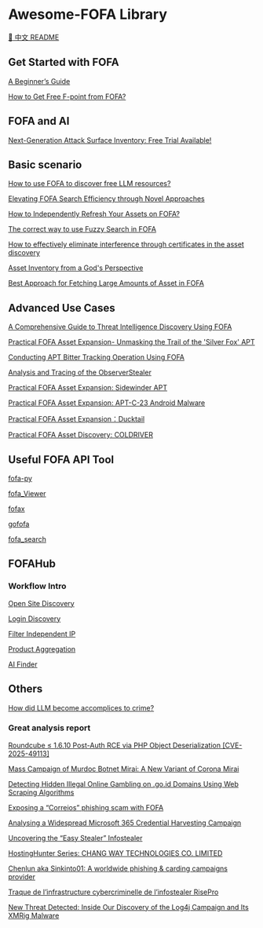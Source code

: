 # Awesome-FOFA Library

[:ledger: 中文 README](https://github.com/FofaInfo/FOFA-Library/blob/main/README_zh.md)
<br>
## Get Started with FOFA
[A Beginner’s Guide](https://github.com/FofaInfo/Awesome-FOFA/blob/main/Get%20Started%20with%20FOFA/A%20Beginner%E2%80%98s%20Guide.md)

[How to Get Free F-point from FOFA? ](https://github.com/FofaInfo/Awesome-FOFA/blob/main/Get%20Started%20with%20FOFA/How%20to%20Get%20Free%20F-point%20from%20FOFA%3F.md)

## FOFA and AI

[Next-Generation Attack Surface Inventory: Free Trial Available!](https://github.com/FofaInfo/Awesome-FOFA/blob/2718f88e56d0dc678b07ece1793707a9c3bb9542/FOFA%2BAI/Next-Generation%20Attack%20Surface%20Inventory%3A%20Free%20Trial%20Available!.md)

## Basic scenario

[How to use FOFA to discover free LLM resources?](https://github.com/FofaInfo/Awesome-FOFA/blob/76d6ff924c4c498a6752fad32c46d71441e40994/Basic%20scenario/How%20to%20use%20FOFA%20to%20discover%20free%20LLM%20resources%3F.md)

[Elevating FOFA Search Efficiency through Novel Approaches](https://github.com/FofaInfo/Awesome-FOFA/blob/61e0e3ca4d783fb24ea5f5211663cfb3429f1334/Basic%20scenario/Elevating%20FOFA%20Search%20Efficiency%20through%20Novel%20Approaches.md)

[How to Independently Refresh Your Assets on FOFA?](https://github.com/FofaInfo/Awesome-FOFA/blob/a8084af052b699899ada7e9f6b9adb05f349817f/Basic%20scenario/How%20to%20Independently%20Refresh%20Your%20Assets%20on%20FOFA%3F.md)

[The correct way to use Fuzzy Search in FOFA](https://github.com/FofaInfo/FOFA-Library/blob/main/Basic%20scenario/The%20correct%20way%20to%20use%20Fuzzy%20Search%20in%20FOFA.md)

[How to effectively eliminate interference through certificates in the asset discovery](https://github.com/FofaInfo/Awesome-FOFA/blob/main/Basic%20scenario/How%20to%20effectively%20eliminate%20interference%20through%20certificates%20in%20the%20asset%20discovery.md)

[Asset Inventory from a God's Perspective](https://github.com/FofaInfo/Awesome-FOFA/blob/main/Basic%20scenario/Asset%20Inventory%20from%20a%20God%E2%80%98s%20Perspective.md)


[Best Approach for Fetching Large Amounts of Asset in FOFA](https://github.com/FofaInfo/Awesome-FOFA/blob/main/Basic%20scenario/Best%20Approach%20for%20Fetching%20Large%20Amounts%20of%20Asset%20in%20FOFA.md)

## Advanced Use Cases

[A Comprehensive Guide to Threat Intelligence Discovery Using FOFA](https://github.com/FofaInfo/Awesome-FOFA/blob/4144088aed5815e7eee565d270c29892478992ed/Basic%20scenario/A%20Comprehensive%20Guide%20to%20Threat%20Intelligence%20Discovery%20Using%20FOFA.md)

[Practical FOFA Asset Expansion- Unmasking the Trail of the 'Silver Fox' APT](https://github.com/FofaInfo/Awesome-FOFA/blob/5e54a179c7203cadc1e950e4e8f679caed5f9dee/Basic%20scenario/Practical%20FOFA%20Asset%20Expansion-%20Unmasking%20the%20Trail%20of%20the%20'Silver%20Fox'%20APT.md)

[Conducting APT Bitter Tracking Operation Using FOFA](https://github.com/FofaInfo/Awesome-FOFA/blob/159a94ef0098db6fa5093f8cefff4d133f25ed8c/Basic%20scenario/Conducting%20APT%20Bitter%20Tracking%20Operation%20Using%20FOFA.md)

[Analysis and Tracing of the ObserverStealer](https://github.com/FofaInfo/Awesome-FOFA/blob/1c416977d7f4dc2dd9d6d7a13e15c3dea7bfa60a/Basic%20scenario/Analysis%20and%20Tracing%20of%20the%20ObserverStealer.md)

[Practical FOFA Asset Expansion: Sidewinder APT](https://github.com/FofaInfo/Awesome-FOFA/blob/e270c63b8849999f44da81cb13746ca659bbbdea/Basic%20scenario/Practical%20FOFA%20Asset%20Expansion-%20Sidewinder%20APT.md)

[Practical FOFA Asset Expansion: APT-C-23 Android Malware](https://github.com/FofaInfo/Awesome-FOFA/blob/3bd23cfc1e4850584320a5d90529913901396dca/Basic%20scenario/Practical%20FOFA%20Asset%20Expansion-%20APT-C-23%20Android%20Malware.md)

[Practical FOFA Asset Expansion：Ducktail](https://github.com/FofaInfo/Awesome-FOFA/blob/9ff7a1b8e225a0ed93e2776c37deb0d56c26e7bb/Basic%20scenario/Practical%20FOFA%20Asset%20Expansion%EF%BC%9ADucktail.md)

[Practical FOFA Asset Discovery: COLDRIVER](https://github.com/FofaInfo/Awesome-FOFA/blob/f0fdb52c77d81c3cbe4a6dcdb3d59ac735f55991/Basic%20scenario/Practical%20FOFA%20Asset%20Discovery-%20COLDRIVER.md)

## Useful FOFA API Tool

[fofa-py](https://github.com/fofapro/fofa-py/blob/master/docs/README_EN.md)

[fofa_Viewer](https://github.com/wgpsec/fofa_viewer/blob/master/README.en.md)

[fofax](https://github.com/xiecat/fofax/blob/main/README.md)

[gofofa](https://github.com/LubyRuffy/gofofa)

[fofa_search](https://github.com/thebatmanfuture/fofa_search)

## FOFAHub

### Workflow Intro
[Open Site Discovery](https://github.com/FofaInfo/Awesome-FOFA/blob/main/FofaHub/Archive/Unleash%20the%20Power%20of%20Workflow-%20Unleash%20Your%20Creativity%20in%20Open%20Site%20Discovery.md)

[Login Discovery](https://github.com/FofaInfo/Awesome-FOFA/blob/main/FofaHub/Login%20Discovery.md)

[Filter Independent IP](https://github.com/FofaInfo/Awesome-FOFA/blob/main/FofaHub/Filter%20Independent%20IP.md)

[Product Aggregation](https://github.com/FofaInfo/Awesome-FOFA/blob/main/FofaHub/Product%20Aggregation.md)

[AI Finder](https://github.com/FofaInfo/Awesome-FOFA/blob/main/FofaHub/AI%20Finder.md)

## Others

[How did LLM become accomplices to crime?](https://github.com/FofaInfo/Awesome-FOFA/blob/615dd1a7201aa3b2e58b391d7681b598ad976930/Basic%20scenario/How%20did%20LLM%20become%20accomplices%20to%20crime%3F.md)

### Great analysis report
[Roundcube ≤ 1.6.10 Post-Auth RCE via PHP Object Deserialization [CVE-2025-49113]](https://fearsoff.org/research/roundcube)

[Mass Campaign of Murdoc Botnet Mirai: A New Variant of Corona Mirai](https://blog.qualys.com/vulnerabilities-threat-research/2025/01/21/mass-campaign-of-murdoc-botnet-mirai-a-new-variant-of-corona-mirai)

[Detecting Hidden Illegal Online Gambling on .go.id Domains Using Web Scraping Algorithms
](https://journal.universitasbumigora.ac.id/index.php/matrik/article/view/3824/1616)


[Exposing a “Correios” phishing scam with FOFA](https://debugactiveprocess.medium.com/exposing-a-correios-phishing-scam-with-fofa-57cfa375fdeb)

[Analysing a Widespread Microsoft 365 Credential Harvesting Campaign](https://www.bridewell.com/insights/blogs/detail/analysing-widespread-microsoft365-credential-harvesting-campaign)


[Uncovering the “Easy Stealer” Infostealer](https://www.bridewell.com/insights/blogs/detail/uncovering-the-easy-stealer-infostealer)

[HostingHunter Series: CHANG WAY TECHNOLOGIES CO. LIMITED](https://medium.com/@joshuapenny88/hostinghunter-series-chang-way-technologies-co-limited-a9ba4fce0f65)

[Chenlun aka Sinkinto01: A worldwide phishing & carding campaigns provider](https://g0njxa.medium.com/chenlun-a-worldwide-phishing-carding-campaigns-provider-a45c4fed6d1b)

[Traque de l’infrastructure cybercriminelle de l’infostealer RisePro](https://projetfox.com/2023/11/traque-de-linfrastructure-cybercriminelle-de-linfostealer-risepro/)

[New Threat Detected: Inside Our Discovery of the Log4j Campaign and Its XMRig Malware](https://www.uptycs.com/blog/log4j-campaign-xmrig-malware)

